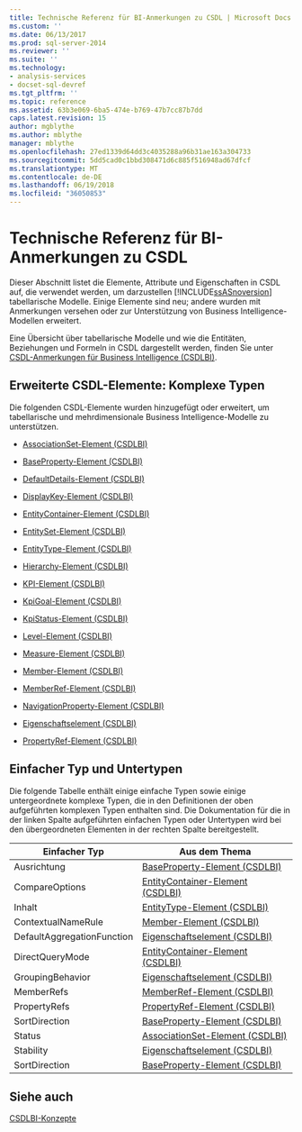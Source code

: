 ```yaml
---
title: Technische Referenz für BI-Anmerkungen zu CSDL | Microsoft Docs
ms.custom: ''
ms.date: 06/13/2017
ms.prod: sql-server-2014
ms.reviewer: ''
ms.suite: ''
ms.technology:
- analysis-services
- docset-sql-devref
ms.tgt_pltfrm: ''
ms.topic: reference
ms.assetid: 63b3e069-6ba5-474e-b769-47b7cc87b7dd
caps.latest.revision: 15
author: mgblythe
ms.author: mblythe
manager: mblythe
ms.openlocfilehash: 27ed1339d64dd3c4035288a96b31ae163a304733
ms.sourcegitcommit: 5dd5cad0c1bbd308471d6c885f516948ad67dfcf
ms.translationtype: MT
ms.contentlocale: de-DE
ms.lasthandoff: 06/19/2018
ms.locfileid: "36050853"
---
```

# <a name="technical-reference-for-bi-annotations-to-csdl"></a>Technische Referenz für BI-Anmerkungen zu CSDL
  Dieser Abschnitt listet die Elemente, Attribute und Eigenschaften in CSDL auf, die verwendet werden, um darzustellen [!INCLUDE[ssASnoversion](../../../includes/ssasnoversion-md.md)] tabellarische Modelle. Einige Elemente sind neu; andere wurden mit Anmerkungen versehen oder zur Unterstützung von Business Intelligence-Modellen erweitert.  
  
 Eine Übersicht über tabellarische Modelle und wie die Entitäten, Beziehungen und Formeln in CSDL dargestellt werden, finden Sie unter [CSDL-Anmerkungen für Business Intelligence &#40;CSDLBI&#41;](../csdl-annotations-for-business-intelligence-csdlbi.md).  
  
## <a name="extended-csdl-elements-complex-types"></a>Erweiterte CSDL-Elemente: Komplexe Typen  
 Die folgenden CSDL-Elemente wurden hinzugefügt oder erweitert, um tabellarische und mehrdimensionale Business Intelligence-Modelle zu unterstützen.  
  
-   [AssociationSet-Element &#40;CSDLBI&#41;](associationset-element-csdlbi.md)  
  
-   [BaseProperty-Element &#40;CSDLBI&#41;](property-element-csdlbi.md)  
  
-   [DefaultDetails-Element &#40;CSDLBI&#41;](defaultdetails-element-csdlbi.md)  
  
-   [DisplayKey-Element &#40;CSDLBI&#41;](displaykey-element-csdlbi.md)  
  
-   [EntityContainer-Element &#40;CSDLBI&#41;](entitycontainer-element-csdlbi.md)  
  
-   [EntitySet-Element &#40;CSDLBI&#41;](entityset-element-csdlbi.md)  
  
-   [EntityType-Element &#40;CSDLBI&#41;](entitytype-element-csdlbi.md)  
  
-   [Hierarchy-Element &#40;CSDLBI&#41;](hierarchy-element-csdlbi.md)  
  
-   [KPI-Element &#40;CSDLBI&#41;](kpi-element-csdlbi.md)  
  
-   [KpiGoal-Element &#40;CSDLBI&#41;](kpigoal-element-csdlbi.md)  
  
-   [KpiStatus-Element &#40;CSDLBI&#41;](kpistatus-element-csdlbi.md)  
  
-   [Level-Element &#40;CSDLBI&#41;](level-element-csdlbi.md)  
  
-   [Measure-Element &#40;CSDLBI&#41;](measure-element-csdlbi.md)  
  
-   [Member-Element &#40;CSDLBI&#41;](member-element-csdlbi.md)  
  
-   [MemberRef-Element &#40;CSDLBI&#41;](memberref-element-csdlbi.md)  
  
-   [NavigationProperty-Element &#40;CSDLBI&#41;](navigationproperty-element-csdlbi.md)  
  
-   [Eigenschaftselement &#40;CSDLBI&#41;](property-element-csdlbi.md)  
  
-   [PropertyRef-Element &#40;CSDLBI&#41;](propertyref-element-csdlbi.md)  
  
## <a name="simple-type-and-subtypes"></a>Einfacher Typ und Untertypen  
 Die folgende Tabelle enthält einige einfache Typen sowie einige untergeordnete komplexe Typen, die in den Definitionen der oben aufgeführten komplexen Typen enthalten sind. Die Dokumentation für die in der linken Spalte aufgeführten einfachen Typen oder Untertypen wird bei den übergeordneten Elementen in der rechten Spalte bereitgestellt.  
  
|Einfacher Typ|Aus dem Thema|  
|-----------------|--------------------|  
|Ausrichtung|[BaseProperty-Element &#40;CSDLBI&#41;](property-element-csdlbi.md)|  
|CompareOptions|[EntityContainer-Element &#40;CSDLBI&#41;](entitycontainer-element-csdlbi.md)|  
|Inhalt|[EntityType-Element &#40;CSDLBI&#41;](entitytype-element-csdlbi.md)|  
|ContextualNameRule|[Member-Element &#40;CSDLBI&#41;](member-element-csdlbi.md)|  
|DefaultAggregationFunction|[Eigenschaftselement &#40;CSDLBI&#41;](property-element-csdlbi.md)|  
|DirectQueryMode|[EntityContainer-Element &#40;CSDLBI&#41;](entitycontainer-element-csdlbi.md)|  
|GroupingBehavior|[Eigenschaftselement &#40;CSDLBI&#41;](property-element-csdlbi.md)|  
|MemberRefs|[MemberRef-Element &#40;CSDLBI&#41;](memberref-element-csdlbi.md)|  
|PropertyRefs|[PropertyRef-Element &#40;CSDLBI&#41;](propertyref-element-csdlbi.md)|  
|SortDirection|[BaseProperty-Element &#40;CSDLBI&#41;](property-element-csdlbi.md)|  
|Status|[AssociationSet-Element &#40;CSDLBI&#41;](associationset-element-csdlbi.md)|  
|Stability|[Eigenschaftselement &#40;CSDLBI&#41;](property-element-csdlbi.md)|  
|SortDirection|[BaseProperty-Element &#40;CSDLBI&#41;](property-element-csdlbi.md)|  
  
## <a name="see-also"></a>Siehe auch  
 [CSDLBI-Konzepte](../csdlbi-concepts.md)  
  
  